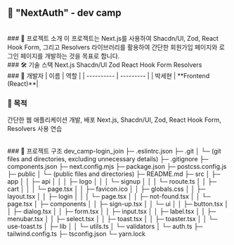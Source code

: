 ## 🚀 "NextAuth" - dev camp

<br/>
### 🌟 프로젝트 소개
이 프로젝트는 Next.js를 사용하여 Shacdn/UI, Zod, React Hook Form, 그리고 Resolvers 라이브러리를 활용하여 간단한 회원가입 페이지와 로그인 페이지를 개발하는 것을 목표로 합니다.

<br/>
### 🛠️ 기술 스택
Next.js
Shacdn/UI
Zod
React Hook Form
Resolvers
<br/>
### 👥 개발자	
| 이름   | 역할 |
| ---------- | --------- |
| 박세현 | **Frontend (React)**|
<br/>

### 📄 목적

간단한 웹 애플리케이션 개발, 배포
Next.js, Shacdn/UI, Zod, React Hook Form, Resolvers 사용 연습

<br/>
### 🔧 프로젝트 구조
dev_camp-login_join
├─ .eslintrc.json
├─ .git
│  └─ (git files and directories, excluding unnecessary details)
├─ .gitignore
├─ components.json
├─ next.config.mjs
├─ package.json
├─ postcss.config.js
├─ public
│  └─ (public files and directories)
├─ README.md
├─ src
│  ├─ app
│  │  ├─ api
│  │  │  ├─ logo
│  │  │  └─ signup
│  │  │     └─ rooute.ts
│  │  ├─ cart
│  │  │  └─ page.tsx
│  │  ├─ favicon.ico
│  │  ├─ globals.css
│  │  ├─ layout.tsx
│  │  ├─ login
│  │  │  └─ page.tsx
│  │  ├─ not-found.tsx
│  │  └─ page.tsx
│  ├─ components
│  │  ├─ sign-up.tsx
│  │  └─ ui
│  │     ├─ button.tsx
│  │     ├─ dialog.tsx
│  │     ├─ form.tsx
│  │     ├─ input.tsx
│  │     ├─ label.tsx
│  │     ├─ menubar.tsx
│  │     ├─ select.tsx
│  │     ├─ toast.tsx
│  │     ├─ toaster.tsx
│  │     └─ use-toast.ts
│  ├─ lib
│  │  └─ utils.ts
│  └─ validators
│     └─ auth.ts
├─ tailwind.config.ts
├─ tsconfig.json
└─ yarn.lock

<br/>

